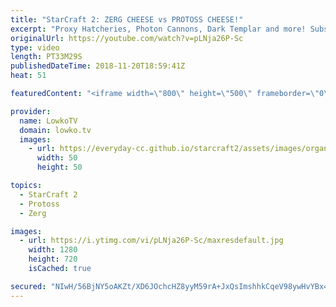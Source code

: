```yaml
---
title: "StarCraft 2: ZERG CHEESE vs PROTOSS CHEESE!"
excerpt: "Proxy Hatcheries, Photon Cannons, Dark Templar and more! Subscribe for more videos: http://lowko.tv/youtube Battlecruiser death ball: https://goo.gl/cQoQgX  A really cool series of games played on the new ladder maps between Goblin and Nerchio in StarCraft 2. In this game both players decide to play"
originalUrl: https://youtube.com/watch?v=pLNja26P-Sc
type: video
length: PT33M29S
publishedDateTime: 2018-11-20T18:59:41Z
heat: 51

featuredContent: "<iframe width=\"800\" height=\"500\" frameborder=\"0\" src=\"https://www.youtube.com/embed/pLNja26P-Sc\" allow=\"accelerometer; autoplay; encrypted-media; gyroscope; picture-in-picture\" allowfullscreen></iframe>"

provider:
  name: LowkoTV
  domain: lowko.tv
  images:
    - url: https://everyday-cc.github.io/starcraft2/assets/images/organizations/lowko.tv-50x50.jpg
      width: 50
      height: 50

topics:
  - StarCraft 2
  - Protoss
  - Zerg

images:
  - url: https://i.ytimg.com/vi/pLNja26P-Sc/maxresdefault.jpg
    width: 1280
    height: 720
    isCached: true

secured: "NIwH/56BjNY5oAKZt/XD6JOchcHZ8yyM59rA+JxQsImshhkCqeV98ywHvYBx4bz48gjZOjM6sC7YkY3G3zonboSW2aNAmwe8fEwDC0W2d7MKW5fy9V/BoCaGgsnGRUf1IhHF6Q3/nG4/vf1i2k7wuqkL/mIIrxdBoTVUGjmX+X5YwRlaxVdVzL3foFSwVlT23n7MMtvmjlcu4QuH5GikcJrSJtucqhMTVtOAaF+tvzpQABGrhqFiXv5q1l/bhlY2CcAYWU7OsvtbdIbZGEFr04ntRu6HXU2h7d7z0+xQ3SnaTRMQrUF1g92oo6gjc6TYU1/xWT0bMsZpTE39eM/ivmByLPYHxQELUg7yIeJa69AVa5H8Tw53KmKZCpN5tf7ngKjiBTk4SqFeAV6u6QIX2D8gC11U4edhPKmG7D85Fe5dQT06Gj03UY9UQB+fmymS;nK+k/LUPkSMp1YAMuFV9dQ=="
---
```


